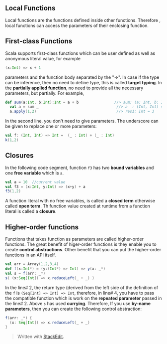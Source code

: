 

## Local Functions
Local functions are the functions defined inside other functions. Therefore , local functions can access the parameters of their enclosing function.
## First-class Functions
Scala supports first-class functions which can be user defined as well as anonymous literal value, for example
```scala
(x:Int) => x + 1
```
parameters and the function body separated by the "=>". In case if the type can be inference, then no need to define type, this is called **target typing**.
In the **partially applied function**,  no need to provide all the necessary parameters, but partially. For example,
```scala
def sum(a:Int, b:Int):Int = a + b                //> sum: (a: Int, b: Int)Int
  val a = sum _                                   //> a  : (Int, Int) => Int = ex3$$$Lambda$9/1209271652@58ceff1
  a.apply(1,2)                                    //> res1: Int = 3
```
In the second line, you don't need to give parameters. The underscore can be given to replace one or more parameters:
```scala
val f: (Int, Int) => Int =  (_ : Int) + (_ : Int)
k(1,2)
```

## Closures
In the following code segment, function `f3` has two **bound variables** and one **free variable** which is `a`.
```scala
val a = 10  //current value
val f3 = (x:Int, y:Int) => (x+y) + a  
f3(1,2)
```
A function literal with no free variables, is called a **closed term** otherwise called **open term**. Th function value created at runtime from a function literal is called a **closure**.

## Higher-order functions
Functions that takes function as parameters are called higher-order functions. The great benefit of higer-order functions is they enable you to create **control abstractions**. Other benefit that you can put the higher-order functions in an API itself.

```scala
val arr = Array(1,2,3,4)  
def f(x:Int*) = (y:(Int*) => Int) => y(x: _*)  
val s = f(arr: _*)  
s( (x:Seq[Int]) => x.reduceLeft(_ + _) )
```

In the line# 2, the return type (derived from the left side of the definition of the `f` is `(Seq[Int] => Int) => Int`, therefore, in line# 4, you have to pass the compatible function which is work on the **repeated parameter** passed in the line# 2. Above `s` has used **currying**. Therefore, If you use **by-name parameters**, then you can create the following control abstraction:

```scala
f(arr: _*) {  
  (x: Seq[Int]) => x.reduceLeft(_ + _)  
}
```

> Written with [StackEdit](https://stackedit.io/).
<!--stackedit_data:
eyJoaXN0b3J5IjpbLTIwOTcyMTgwNDQsMzA2NzIyODIxLC0xNz
A3NDAxMTI3LDE0MDk4MzcyOTEsMTk2Njg3MjQ2MywtNzgzNjk4
NTgzLDI4MjMwNjczMywxMzEyMjg4NTc3LDE5OTcwOTQ2NDMsLT
M3MTc1MDAwNCwtMTk4ODc2MDIyNCw4Mjk2MDE1ODEsLTExMjk1
OTg0NjVdfQ==
-->